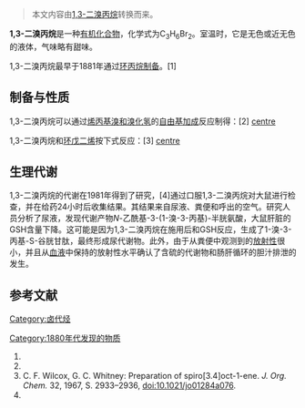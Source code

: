> 本文内容由[1,3-二溴丙烷](https://zh.wikipedia.org/wiki/1,3-二溴丙烷)转换而来。


**1,3-二溴丙烷**是一种[有机化合物](../Page/有机化合物.md "wikilink")，化学式为C<sub>3</sub>H<sub>6</sub>Br<sub>2</sub>。室温时，它是无色或近无色的液体，气味略有甜味。

1,3-二溴丙烷最早于1881年通过[环丙烷制备](https://zh.wikipedia.org/wiki/环丙烷 "wikilink")。\[1\]

## 制备与性质

1,3-二溴丙烷可以通过[烯丙基溴和](https://zh.wikipedia.org/wiki/烯丙基溴 "wikilink")[溴化氢](../Page/溴化氢.md "wikilink")的[自由基加成](../Page/自由基加成.md "wikilink")反应制得：\[2\] [centre](https://zh.wikipedia.org/wiki/File:Synthesis_of_1,3-dibromopropane.jpg "fig:centre")

1,3-二溴丙烷和[环戊二烯](../Page/环戊二烯.md "wikilink")按下式反应：\[3\] [centre](https://zh.wikipedia.org/wiki/File:Synth-Spiran.png "fig:centre")

## 生理代谢

1,3-二溴丙烷的代谢在1981年得到了研究，\[4\]通过口服1,3-二溴丙烷对大鼠进行检查，并在给药24小时后收集结果。其结果来自尿液、粪便和呼出的空气。研究人员分析了尿液，发现代谢产物*N*-乙酰基-3-(1-溴-3-丙基)-半胱氨酸，大鼠肝脏的GSH含量下降。这可能是因为1,3-二溴丙烷在施用后和GSH反应，生成了1-溴-3-丙基-S-谷胱甘肽，最终形成尿代谢物。此外，由于从粪便中观测到的[放射性](../Page/放射性.md "wikilink")很小，并且从[血液](../Page/血液.md "wikilink")中保持的放射性水平确认了含硫的代谢物和肠肝循环的胆汁排泄的发生。

## 参考文献

[Category:卤代烃](https://zh.wikipedia.org/wiki/Category:卤代烃 "wikilink")

[Category:1880年代发现的物质](https://zh.wikipedia.org/wiki/Category:1880年代发现的物质 "wikilink")

1.
2.
3.  C. F. Wilcox, G. C. Whitney: Preparation of spiro\[3.4\]oct-1-ene. *J. Org. Chem.* 32, 1967, S. 2933–2936, <doi:10.1021/jo01284a076>.
4.
